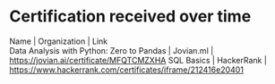 # Certification received over time
Name | Organization | Link <br />
Data Analysis with Python: Zero to Pandas | Jovian.ml | https://jovian.ai/certificate/MFQTCMZXHA
SQL Basics | HackerRank | https://www.hackerrank.com/certificates/iframe/212416e20401
